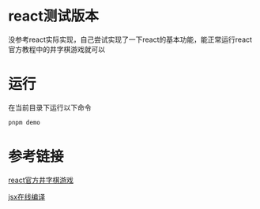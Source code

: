 # react测试版本
没参考react实际实现，自己尝试实现了一下react的基本功能，能正常运行react官方教程中的井字棋游戏就可以

# 运行
在当前目录下运行以下命令
```bash
pnpm demo
```

# 参考链接
[react官方井字棋游戏](https://zh-hans.react.dev/learn/tutorial-tic-tac-toe#setup-for-the-tutorial)

[jsx在线编译](https://babeljs.io/repl#?browsers=defaults%2C%20not%20ie%2011%2C%20not%20ie_mob%2011&build=&builtIns=false&corejs=3.21&spec=false&loose=false&code_lz=Q&debug=false&forceAllTransforms=false&modules=false&shippedProposals=false&circleciRepo=&evaluate=false&fileSize=false&timeTravel=false&sourceType=module&lineWrap=true&presets=env%2Creact%2Cstage-3&prettier=true&targets=&version=7.22.5&externalPlugins=&assumptions=%7B%7D)
